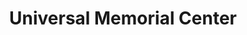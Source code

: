 ---
title: "Universal Memorial Center"
url: /phoenix/universal-memorial-center/
shop: funeral directors
---